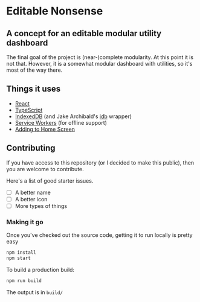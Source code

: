 # Editable Nonsense

## A concept for an editable modular utility dashboard

The final goal of the project is (near-)complete modularity. At this point it is not that. However, it is a somewhat modular dashboard with utilities, so it's most of the way there.

## Things it uses

* [React](https://reactjs.org/)
* [TypeScript](https://www.typescriptlang.org/)
* [IndexedDB](https://developer.mozilla.org/en-US/docs/Web/API/IndexedDB_API) (and Jake Archibald's [idb](https://www.npmjs.com/package/idb) wrapper)
* [Service Workers](https://developer.mozilla.org/en-US/docs/Web/API/Service_Worker_API/Using_Service_Workers) (for offline support)
* [Adding to Home Screen](https://developers.google.com/web/fundamentals/app-install-banners/)

## Contributing

If you have access to this repository (or I decided to make this public), then you are welcome to contribute.

Here's a list of good starter issues.

* [ ] A better name
* [ ] A better icon
* [ ] More types of things

### Making it go

Once you've checked out the source code, getting it to run locally is pretty easy

```sh
npm install
npm start
```

To build a production build:

```sh
npm run build
```

The output is in `build/`

